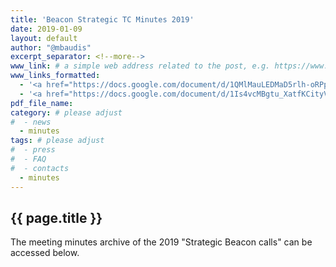 ```yaml
---
title: 'Beacon Strategic TC Minutes 2019'
date: 2019-01-09
layout: default
author: "@mbaudis"
excerpt_separator: <!--more-->
www_link: # a simple web address related to the post, e.g. https://www.ga4gh.org
www_links_formatted:
  - '<a href="https://docs.google.com/document/d/1QMlMauLEDMaD5rlh-oRPpz3-UNyBzSgtKSEegW3TKys/edit#" target="_blank">[2019  minutes rolling document - from 2016-06-25]</a>'
  - '<a href="https://docs.google.com/document/d/1Is4vcMBgtu_XatfKCityV5NpZ7FCthGifuuMnNrJb3Y/edit#" target="_blank">[2019  minutes rolling document - pre June 2019]</a>'
pdf_file_name: 
category: # please adjust
#  - news
  - minutes
tags: # please adjust
#  - press
#  - FAQ
#  - contacts
  - minutes
---
```


## {{ page.title }}

The meeting minutes archive of the 2019 "Strategic Beacon calls" can be accessed below.

<!--more-->
